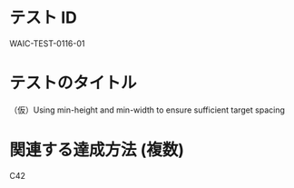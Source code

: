 # テスト ID

WAIC-TEST-0116-01

# テストのタイトル

（仮）Using min-height and min-width to ensure sufficient target spacing

# 関連する達成方法 (複数)

C42
